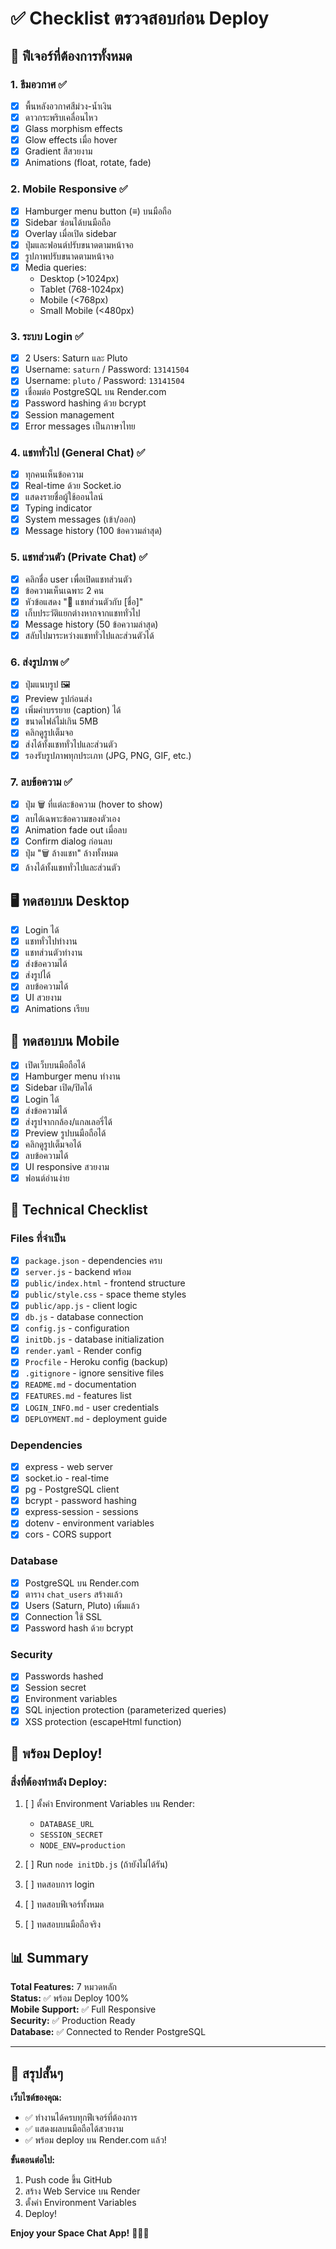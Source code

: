 # ✅ Checklist ตรวจสอบก่อน Deploy

## 🎯 ฟีเจอร์ที่ต้องการทั้งหมด

### 1. ธีมอวกาศ ✅
- [x] พื้นหลังอวกาศสีม่วง-น้ำเงิน
- [x] ดาวกระพริบเคลื่อนไหว
- [x] Glass morphism effects
- [x] Glow effects เมื่อ hover
- [x] Gradient สีสวยงาม
- [x] Animations (float, rotate, fade)

### 2. Mobile Responsive ✅
- [x] Hamburger menu button (≡) บนมือถือ
- [x] Sidebar ซ่อนได้บนมือถือ
- [x] Overlay เมื่อเปิด sidebar
- [x] ปุ่มและฟอนต์ปรับขนาดตามหน้าจอ
- [x] รูปภาพปรับขนาดตามหน้าจอ
- [x] Media queries:
  - Desktop (>1024px)
  - Tablet (768-1024px)
  - Mobile (<768px)
  - Small Mobile (<480px)

### 3. ระบบ Login ✅
- [x] 2 Users: Saturn และ Pluto
- [x] Username: `saturn` / Password: `13141504`
- [x] Username: `pluto` / Password: `13141504`
- [x] เชื่อมต่อ PostgreSQL บน Render.com
- [x] Password hashing ด้วย bcrypt
- [x] Session management
- [x] Error messages เป็นภาษาไทย

### 4. แชททั่วไป (General Chat) ✅
- [x] ทุกคนเห็นข้อความ
- [x] Real-time ด้วย Socket.io
- [x] แสดงรายชื่อผู้ใช้ออนไลน์
- [x] Typing indicator
- [x] System messages (เข้า/ออก)
- [x] Message history (100 ข้อความล่าสุด)

### 5. แชทส่วนตัว (Private Chat) ✅
- [x] คลิกชื่อ user เพื่อเปิดแชทส่วนตัว
- [x] ข้อความเห็นเฉพาะ 2 คน
- [x] หัวข้อแสดง "💫 แชทส่วนตัวกับ [ชื่อ]"
- [x] เก็บประวัติแยกต่างหากจากแชททั่วไป
- [x] Message history (50 ข้อความล่าสุด)
- [x] สลับไปมาระหว่างแชททั่วไปและส่วนตัวได้

### 6. ส่งรูปภาพ ✅
- [x] ปุ่มแนบรูป 🖼️
- [x] Preview รูปก่อนส่ง
- [x] เพิ่มคำบรรยาย (caption) ได้
- [x] ขนาดไฟล์ไม่เกิน 5MB
- [x] คลิกดูรูปเต็มจอ
- [x] ส่งได้ทั้งแชททั่วไปและส่วนตัว
- [x] รองรับรูปภาพทุกประเภท (JPG, PNG, GIF, etc.)

### 7. ลบข้อความ ✅
- [x] ปุ่ม 🗑️ ที่แต่ละข้อความ (hover to show)
- [x] ลบได้เฉพาะข้อความของตัวเอง
- [x] Animation fade out เมื่อลบ
- [x] Confirm dialog ก่อนลบ
- [x] ปุ่ม "🗑️ ล้างแชท" ล้างทั้งหมด
- [x] ล้างได้ทั้งแชททั่วไปและส่วนตัว

## 🖥️ ทดสอบบน Desktop

- [x] Login ได้
- [x] แชททั่วไปทำงาน
- [x] แชทส่วนตัวทำงาน
- [x] ส่งข้อความได้
- [x] ส่งรูปได้
- [x] ลบข้อความได้
- [x] UI สวยงาม
- [x] Animations เรียบ

## 📱 ทดสอบบน Mobile

- [x] เปิดเว็บบนมือถือได้
- [x] Hamburger menu ทำงาน
- [x] Sidebar เปิด/ปิดได้
- [x] Login ได้
- [x] ส่งข้อความได้
- [x] ส่งรูปจากกล้อง/แกลเลอรี่ได้
- [x] Preview รูปบนมือถือได้
- [x] คลิกดูรูปเต็มจอได้
- [x] ลบข้อความได้
- [x] UI responsive สวยงาม
- [x] ฟอนต์อ่านง่าย

## 🔧 Technical Checklist

### Files ที่จำเป็น
- [x] `package.json` - dependencies ครบ
- [x] `server.js` - backend พร้อม
- [x] `public/index.html` - frontend structure
- [x] `public/style.css` - space theme styles
- [x] `public/app.js` - client logic
- [x] `db.js` - database connection
- [x] `config.js` - configuration
- [x] `initDb.js` - database initialization
- [x] `render.yaml` - Render config
- [x] `Procfile` - Heroku config (backup)
- [x] `.gitignore` - ignore sensitive files
- [x] `README.md` - documentation
- [x] `FEATURES.md` - features list
- [x] `LOGIN_INFO.md` - user credentials
- [x] `DEPLOYMENT.md` - deployment guide

### Dependencies
- [x] express - web server
- [x] socket.io - real-time
- [x] pg - PostgreSQL client
- [x] bcrypt - password hashing
- [x] express-session - sessions
- [x] dotenv - environment variables
- [x] cors - CORS support

### Database
- [x] PostgreSQL บน Render.com
- [x] ตาราง `chat_users` สร้างแล้ว
- [x] Users (Saturn, Pluto) เพิ่มแล้ว
- [x] Connection ใช้ SSL
- [x] Password hash ด้วย bcrypt

### Security
- [x] Passwords hashed
- [x] Session secret
- [x] Environment variables
- [x] SQL injection protection (parameterized queries)
- [x] XSS protection (escapeHtml function)

## 🚀 พร้อม Deploy!

### สิ่งที่ต้องทำหลัง Deploy:
1. [ ] ตั้งค่า Environment Variables บน Render:
   - `DATABASE_URL`
   - `SESSION_SECRET`
   - `NODE_ENV=production`

2. [ ] Run `node initDb.js` (ถ้ายังไม่ได้รัน)

3. [ ] ทดสอบการ login

4. [ ] ทดสอบฟีเจอร์ทั้งหมด

5. [ ] ทดสอบบนมือถือจริง

## 📊 Summary

**Total Features:** 7 หมวดหลัก  
**Status:** ✅ พร้อม Deploy 100%  
**Mobile Support:** ✅ Full Responsive  
**Security:** ✅ Production Ready  
**Database:** ✅ Connected to Render PostgreSQL  

---

## 🎯 สรุปสั้นๆ

**เว็บไซต์ของคุณ:**
- ✅ ทำงานได้ครบทุกฟีเจอร์ที่ต้องการ
- ✅ แสดงผลบนมือถือได้สวยงาม
- ✅ พร้อม deploy บน Render.com แล้ว!

**ขั้นตอนต่อไป:**
1. Push code ขึ้น GitHub
2. สร้าง Web Service บน Render
3. ตั้งค่า Environment Variables
4. Deploy!

**Enjoy your Space Chat App!** 🌌✨🚀


